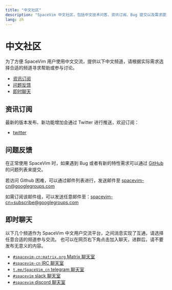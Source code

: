 ```yaml
---
title: "中文社区"
description: "SpaceVim 中文社区，包括中文技术问答、资讯订阅、Bug 提交以及需求提交，让沟通更加便利。"
lang: zh
---
```


# 中文社区

为了方便 SpaceVim 用户使用中文交流，提供以下中文频道，请根据实际需求选择合适的频道寻求帮助或参与讨论。

<!-- vim-markdown-toc GFM -->

- [资讯订阅](#资讯订阅)
- [问题反馈](#问题反馈)
- [即时聊天](#即时聊天)

<!-- vim-markdown-toc -->

## 资讯订阅

最新的版本发布、新功能增加会通过 Twitter 进行推送，欢迎订阅：

- <i class="fab fa-twitter"></i> [twitter](https://twitter.com/SpaceVim)

## 问题反馈

在正常使用 SpaceVim 时，如果遇到 Bug 或者有新的特性需求可以通过 [GitHub](https://github.com/SpaceVim/SpaceVim) 的问题列表来提交。

若访问 Github 困难，可以通过邮件列表进行，发送邮件至 [spacevim-cn@googlegroups.com](mailto:spacevim-cn@googlegroups.com)

如需订阅该邮件组，可以发送任意邮件至：[spacevim-cn+subscribe@googlegroups.com](mailto:spacevim+subscribe@googlegroups.com)

## 即时聊天

以下几个频道作为 SpaceVim 中文用户交流平台，之间消息实现了互通，请选择任意合适的频道参与交流。
也可以在网页右下角点击加入聊天，进群后，请不要发布无意义的内容。

- <i class="fab fa-rocketchat"></i> [`#spacevim-cn:matrix.org` Matrix 聊天室](https://app.element.io/#/room/#spacevim-cn:matrix.org)
- <i class="fas fa-comments"></i> [`#spacevim-cn` IRC 聊天室](https://web.libera.chat/#spacevim-cn)
- <i class="fab fa-telegram-plane"></i> [`t.me/SpaceVim_cn` telegram 聊天室](https://t.me/joinchat/1TvSIDrsaq0zMjZl)
- <i class="fab fa-slack-hash"></i> [`#spacevim` slack 聊天室](https://join.slack.com/t/spacevim/shared_invite/zt-74w64lg5-bT~~2~zEhtIy1zow53tHJg)
- <i class="fab fa-discord"></i> [`#spacevim` discord 聊天室](https://discord.gg/g3MGdNB)



